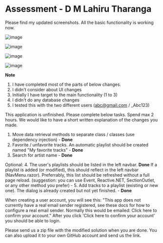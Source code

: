 # Assessment - D M Lahiru Tharanga

Please find my updated screenshots. All the basic functionality is working now.

![image](https://github.com/dlltharanga/TPTuned/assets/3353042/d7515cf9-c694-413b-a2e9-3b29559b0432)

![image](https://github.com/dlltharanga/TPTuned/assets/3353042/9b8ad9ed-3a7c-491a-af4c-a791479cc975)

![image](https://github.com/dlltharanga/TPTuned/assets/3353042/d83e20ac-fd11-42ed-beb2-ccf726167ba7)

![image](https://github.com/dlltharanga/TPTuned/assets/3353042/643c0232-edb2-40bc-a3c2-ccf5b5043cbb)


**Note**
1. I have completed most of the parts of below changes.
2. I didn't consider about UI changes
3. Initially I have target to the main functionality (1 to 3)
4. I didn't do any database changes
5. I tested this with the two different users (abc@gmail.com  /  _Abc123)


This application is unfinished. Please complete below tasks. Spend max 2 hours.
We would like to have a short written explanation of the changes you made.

1. Move data retrieval methods to separate class / classes (use dependency injection) - **Done**
2. Favorite / unfavorite tracks. An automatic playlist should be created named "My favorite tracks" - **Done**
3. Search for artist name - **Done**

Optional:
4. The user's playlists should be listed in the left navbar. **Done**
If a playlist is added (or modified), this should reflect in the left navbar (NavMenu.razor). Preferrably, this list should be refreshed without a full page reload. (suggestion: you can use Event, Reactive.NET, SectionOutlet, or any other method you prefer) - 
5. Add tracks to a playlist (existing or new one). The dialog is already created but not yet finished. - **Done**

When creating a user account, you will see this:
"This app does not currently have a real email sender registered, see these docs for how to configure a real email sender. Normally this would be emailed: Click here to confirm your account."
After you click 'Click here to confirm your account' you should be able to login.

Please send us a zip file with the modified solution when you are done. You can also upload it to your own GitHub account and send us the link.








